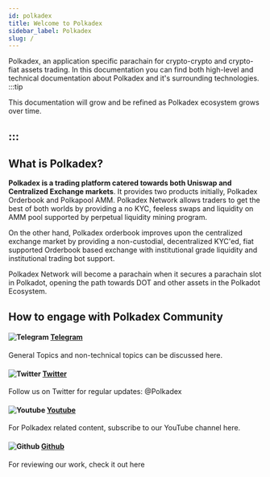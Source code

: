 ```yaml
---
id: polkadex
title: Welcome to Polkadex
sidebar_label: Polkadex
slug: /
---
```


Polkadex, an application specific parachain for crypto-crypto and crypto-fiat assets trading. In this documentation you can find both high-level and technical documentation about Polkadex and it's surrounding technologies.
:::tip

This documentation will grow and be refined as Polkadex ecosystem grows over time.

:::
---

## What is Polkadex?

 **Polkadex is a trading platform catered towards both Uniswap and Centralized Exchange markets**.  It provides two products initially, Polkadex Orderbook and Polkapool AMM. Polkadex Network allows traders to get the best of both worlds by providing a no KYC, feeless swaps and liquidity on AMM pool supported by perpetual liquidity mining program.

On the other hand,  Polkadex orderbook improves upon the centralized exchange market by providing a non-custodial, decentralized KYC'ed, fiat supported Orderbook based exchange with institutional grade liquidity and institutional trading bot support. 

Polkadex Network will become a parachain when it secures a parachain slot in Polkadot, opening the path towards DOT and other assets in the Polkadot Ecosystem.

## How to engage with Polkadex Community

#### ![Telegram](/img/telegram.svg 'Discord Logo')  [Telegram](https://t.me/Polkadex)
General Topics and non-technical topics can be discussed here.

#### ![Twitter](/img/twitter.svg 'Twitter Logo')  [Twitter](https://twitter.com/polkadex)
Follow us on Twitter for regular updates: @Polkadex

#### ![Youtube](/img/youtube.svg 'Youtube Logo')  [Youtube](https://www.youtube.com/channel/UC6fXRDT4lLKlXG3gP0PP06Q)
For Polkadex related content, subscribe to our YouTube channel here.

#### ![Github](/img/github.svg 'Github Logo')  [Github](https://github.com/Polkadex-Substrate/Polkadex)
For reviewing our work, check it out here 

